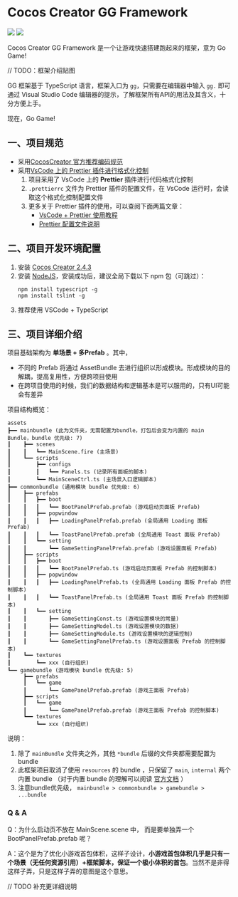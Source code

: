 # Cocos Creator GG Framework

[![](https://img.shields.io/badge/Release-0.1.0-orange.svg)](CHANGELOG.md)
[![](https://img.shields.io/badge/Support-Cocos%20Creator%202.4.3-green.svg)](http://www.cocos.com/creator)

Cocos Creator GG Framework 是一个让游戏快速搭建跑起来的框架，意为 Go Game! 

// TODO：框架介绍贴图

GG 框架基于 TypeScript 语言，框架入口为 `gg`，只需要在编辑器中输入 `gg.` 即可通过 Visual Studio Code 编辑器的提示，了解框架所有API的用法及其含义，十分方便上手。

现在，Go Game!

## 一、项目规范

- 采用[CocosCreator 官方推荐编码规范](http://docs.cocos.com/creator/manual/zh/scripting/reference/coding-standards.html?h=%E8%A7%84%E8%8C%83)
- 采用[VsCode 上的 Prettier 插件进行格式化控制](https://juejin.im/post/5a791d566fb9a0634853400e)
    1. 项目采用了 VsCode 上的 **Prettier** 插件进行代码格式化控制
    2. `.prettierrc` 文件为 Prettier 插件的配置文件，在 VsCode 运行时，会读取这个格式化控制配置文件
    3. 更多关于 Prettier 插件的使用，可以查阅下面两篇文章：
        - [VsCode + Prettier 使用教程](https://juejin.im/post/5a791d566fb9a0634853400e)
        - [Prettier 配置文件说明](https://prettier.io/docs/en/configuration.html)

## 二、项目开发环境配置

1. 安装 [Cocos Creator 2.4.3](https://www.cocos.com/)
2. 安装 [NodeJS](https://nodejs.org/en/)，安装成功后，建议全局下载以下 npm 包（可跳过）：
   ```
   npm install typescript -g
   npm install tslint -g
   ```     
3. 推荐使用 VSCode + TypeScript    

## 三、项目详细介绍

项目基础架构为 **单场景 + 多Prefab** 。其中，

* 不同的 Prefab 将通过 AssetBundle 去进行组织以形成模块。形成模块的目的解耦，提高复用性，方便跨项目使用
* 在跨项目使用的时候，我们的数据结构和逻辑基本是可以服用的，只有UI可能会有差异

项目结构概览：

```
assets
┣━━ mainbundle (此为文件夹，无需配置为bundle，打包后会变为内置的 main Bundle，bundle 优先级: 7)
┃    ┣━━ scenes
┃    ┃   ┗━━ MainScene.fire (主场景)
┃    ┗━━ scripts
┃        ┣━━ configs
┃        ┃   ┗━━ Panels.ts (记录所有面板的脚本)
┃        ┗━━ MainSceneCtrl.ts (主场景入口逻辑脚本)
┣━━ commonbundle (通用模块 bundle 优先级: 6)
┃    ┣━━ prefabs
┃    ┃   ┣━━ boot
┃    ┃   ┃   ┗━━ BootPanelPrefab.prefab (游戏启动页面板 Prefab)
┃    ┃   ┣━━ popwindow
┃    ┃   ┃   ┣━━ LoadingPanelPrefab.prefab (全局通用 Loading 面板 Prefab)
┃    ┃   ┃   ┗━━ ToastPanelPrefab.prefab (全局通用 Toast 面板 Prefab)
┃    ┃   ┗━━ setting
┃    ┃       ┗━━ GameSettingPanelPrefab.prefab (游戏设置面板 Prefab)
┃    ┣━━ scripts
┃    ┃   ┣━━ boot
┃    ┃   ┃   ┗━━ BootPanelPrefab.ts (游戏启动页面板 Prefab 的控制脚本)
┃    ┃   ┣━━ popwindow
┃    ┃   ┃   ┣━━ LoadingPanelPrefab.ts (全局通用 Loading 面板 Prefab 的控制脚本)
┃    ┃   ┃   ┗━━ ToastPanelPrefab.ts (全局通用 Toast 面板 Prefab 的控制脚本)
┃    ┃   ┗━━ setting
┃    ┃       ┣━━ GameSettingConst.ts (游戏设置模块的常量)
┃    ┃       ┣━━ GameSettingModel.ts (游戏设置模块的数据)
┃    ┃       ┣━━ GameSettingModule.ts (游戏设置模块的逻辑控制)
┃    ┃       ┗━━ GameSettingPanelPrefab.ts (游戏设置面板 Prefab 的控制脚本)
┃    ┗━━ textures
┃        ┗━━ xxx (自行组织)
┗━━ gamebundle (游戏模块 bundle 优先级: 5)
     ┣━━ prefabs
     ┃   ┗━━ game
     ┃       ┗━━ GamePanelPrefab.prefab (游戏主面板 Prefab)
     ┣━━ scripts
     ┃   ┗━━ game
     ┃       ┗━━ GamePanelPrefab.prefab (游戏主面板 Prefab 的控制脚本)
     ┗━━ textures
         ┗━━ xxx (自行组织)
```

说明：

1. 除了 `mainBundle` 文件夹之外，其他 `*bundle` 后缀的文件夹都需要配置为 bundle
2. 此框架项目取消了使用 `resources` 的 bundle ，只保留了 `main`, `internal` 两个内置 bundle （对于内置 bundle 的理解可以阅读 [官方文档](http://docs.cocos.com/creator/manual/zh/asset-manager/bundle.html) ）
3. 注意bundle优先级， `mainbundle > commonbundle > gamebundle > ...bundle`

### Q & A

Q：为什么启动页不放在 MainScene.scene 中， 而是要单独弄一个 BootPanelPrefab.prefab 呢？

A：这个是为了优化小游戏首包体积，这样子设计，**小游戏首包体积几乎是只有一个场景（无任何资源引用）+框架脚本，保证一个极小体积的首包**。当然不是非得这样子弄，只是这样子弄的意图是这个意思。



// TODO 补充更详细说明
